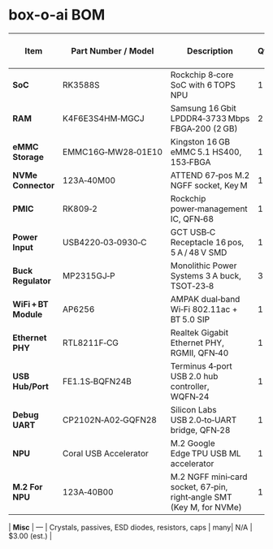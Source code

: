 # box-o-ai BOM

| Item               | Part Number / Model             | Description                                       | Qty | Vendor / Link                                                                 | Unit Price (USD)      |
|--------------------|---------------------------------|---------------------------------------------------|-----|--------------------------------------------------------------------------------|-----------------------|
| **SoC**            | RK3588S                         | Rockchip 8‑core SoC with 6 TOPS NPU               | 1   | [LCSC](https://lcsc.com/product-detail/Microcontrollers-MCU-MPU-SOC_Rockchip-RK3588S_C7422743.html)         | $57.27    |
| **RAM**            | K4F6E3S4HM‑MGCJ                 | Samsung 16 Gbit LPDDR4‑3733 Mbps FBGA‑200 (2 GB)   | 2   | [DigiKey](https://www.digikey.com/en/products/detail/arcotek/K4F6E3S4HM-MGCJ/24636027)              | $18.75    |
| **eMMC Storage**   | EMMC16G‑MW28‑01E10              | Kingston 16 GB eMMC 5.1 HS400, 153‑FBGA            | 1   | [DigiKey](https://www.digikey.com.mx/es/products/detail/kingston-technology/EMMC16G-MW28-01E10/22187965) | $12.87    |
| **NVMe Connector** | 123A‑40M00                      | ATTEND 67‑pos M.2 NGFF socket, Key M               | 1   | [DigiKey](https://www.digikey.com.mx/es/products/detail/attend-technology/123A-40M00/17633908)                | $2.12     |
| **PMIC**           | RK809‑2                         | Rockchip power‑management IC, QFN‑68              | 1   | [LCSC](https://lcsc.com/product-detail/Power-Management-Specialized_Rockchip-RK809-2_C2940552.html)           | $3.05     |
| **Power Input**    | USB4220‑03‑0930‑C               | GCT USB‑C Receptacle 16 pos, 5 A / 48 V SMD       | 1   | [DigiKey](https://www.digikey.com.mx/es/products/detail/gct/USB4220-03-0930-C/25559681)           | $0.92     |
| **Buck Regulator** | MP2315GJ‑P                      | Monolithic Power Systems 3 A buck, TSOT‑23‑8      | 3   | [DigiKey](https://www.digikey.com/product-detail/en/monolithic-power-systems/MP2315GJ-P/1589-1103-2-ND/2625167) | $1.31     |
| **WiFi + BT Module**| AP6256                          | AMPAK dual‑band Wi‑Fi 802.11ac + BT 5.0 SIP        | 1   | [LCSC](https://lcsc.com/product-detail/Amphenol-APAK-AP6256_C5248079.html)     | $8.64     |
| **Ethernet PHY**   | RTL8211F‑CG                     | Realtek Gigabit Ethernet PHY, RGMII, QFN‑40       | 1   | [LCSC](https://lcsc.com/product-detail/Realtek-RTL8211F_C5248080.html)         | $0.72    |
| **USB Hub/Port**   | FE1.1S‑BQFN24B                  | Terminus 4‑port USB 2.0 hub controller, WQFN‑24   | 1   | [LCSC](https://lcsc.com/product-detail/Terminus-FEI1S-BQFN24B_C6776948.html)   | $0.73    |
| **Debug UART**     | CP2102N‑A02‑GQFN28              | Silicon Labs USB 2.0‑to‑UART bridge, QFN‑28       | 1   | [DigiKey](https://www.digikey.com/en/products/detail/silicon-labs/CP2102N-A02-GQFN28/9863477) | $4.32    |
| **NPU** | Coral USB Accelerator           | M.2 Google Edge TPU USB ML accelerator                | 1   | [SeeedStudio](https://www.seeedstudio.com/Coral-M-2-Accelerator-A-E-key-p-4412.html)                               | $24.99   |
| **M.2 For NPU** | 123A‑40B00 | M.2 NGFF mini‑card socket, 67‑pin, right‑angle SMT (Key M, for NVMe) | 1 | [Digi‑Key – 123A‑40B00](https://www.digikey.com/en/products/detail/attend-technology/123A-40B00/17633920) | $2.12  |

| **Misc**           | —                               | Crystals, passives, ESD diodes, resistors, caps   | many| N/A                                              | $3.00 (est.)            |

